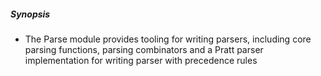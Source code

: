 ##### Synopsis
- The Parse module provides tooling for writing parsers, including core parsing functions, parsing combinators and a Pratt parser implementation for writing parser with precedence rules